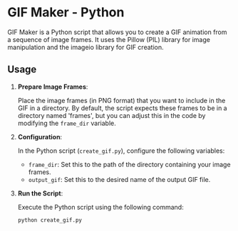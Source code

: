 # GIF Maker - Python

GIF Maker is a Python script that allows you to create a GIF animation from a sequence of image frames. It uses the Pillow (PIL) library for image manipulation and the imageio library for GIF creation.

## Usage

1. **Prepare Image Frames**:

   Place the image frames (in PNG format) that you want to include in the GIF in a directory. By default, the script expects these frames to be in a directory named 'frames', but you can adjust this in the code by modifying the `frame_dir` variable.

2. **Configuration**:

   In the Python script (`create_gif.py`), configure the following variables:
   
   - `frame_dir`: Set this to the path of the directory containing your image frames.
   - `output_gif`: Set this to the desired name of the output GIF file.

3. **Run the Script**:

   Execute the Python script using the following command:

   ```bash
   python create_gif.py
